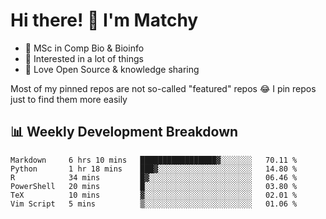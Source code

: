 # Hi there! 👋 I'm Matchy

- 🧬 MSc in Comp Bio & Bioinfo
- 🎈 Interested in a lot of things
- 💜 Love Open Source & knowledge sharing

Most of my pinned repos are not so-called "featured" repos 😂 I pin repos just to find them more easily

## 📊 Weekly Development Breakdown

<!--START_SECTION:waka-->

```text
Markdown     6 hrs 10 mins   █████████████████▓░░░░░░░   70.11 %
Python       1 hr 18 mins    ███▓░░░░░░░░░░░░░░░░░░░░░   14.80 %
R            34 mins         █▓░░░░░░░░░░░░░░░░░░░░░░░   06.46 %
PowerShell   20 mins         █░░░░░░░░░░░░░░░░░░░░░░░░   03.80 %
TeX          10 mins         ▓░░░░░░░░░░░░░░░░░░░░░░░░   02.01 %
Vim Script   5 mins          ▒░░░░░░░░░░░░░░░░░░░░░░░░   01.06 %
```

<!--END_SECTION:waka-->
